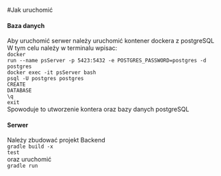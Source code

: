 #Jak uruchomić
#### Baza danych
Aby uruchomić serwer należy uruchomić kontener dockera z postgreSQL<br>
W tym celu należy w terminalu wpisac:<br>
<code>docker run --name psServer -p 5423:5432 -e POSTGRES_PASSWORD=postgres -d postgres</code><br>
<code>docker exec -it psServer bash</code><br>
<code>psql -U postgres postgres</code><br>
<code>CREATE DATABASE</code><br>
<code>\q</code><br>
<code>exit</code>
<br>
Spowoduje to utworzenie kontera oraz bazy danych postgreSQL
<br>

#### Serwer
Należy zbudować projekt Backend<br>
<code>gradle build -x test</code><br>
oraz uruchomić<br>
<code>gradle run</code>